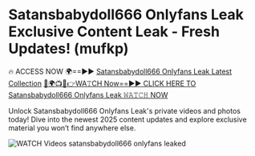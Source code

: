 # Satansbabydoll666 Onlyfans Leak Exclusive Content Leak - Fresh Updates! (mufkp)

🔥 ACCESS NOW 🌍==►► <a href="https://tinyurl.com/3fjeunct" rel="nofollow">Satansbabydoll666 Onlyfans Leak Latest Collection</a></h3>
[🔴🌍📺📱👉WA𝚃CH Now==►► CLICK HERE TO Satansbabydoll666 Onlyfans Leak 𝚆𝙰𝚃𝙲𝙷 NOW](https://tinyurl.com/3fjeunct)

Unlock Satansbabydoll666 Onlyfans Leak's private videos and photos today! Dive into the newest 2025 content updates and explore exclusive material you won’t find anywhere else.


<a href="https://tinyurl.com/3fjeunct" rel="nofollow" data-target="animated-image.originalLink"><img src="https://camo.githubusercontent.com/8a4f000d20f83aca3bf7ec5f350d767afa0574a8a352519fd8cfa583a6f93a33/68747470733a2f2f692e696d6775722e636f6d2f644a486b345a712e676966" alt="WATCH Videos" data-canonical-src="https://i.imgur.com/dJHk4Zq.gif" style="max-width: 100%; display: inline-block;" data-target="animated-image.originalImage"></a>
satansbabydoll666 onlyfans leaked